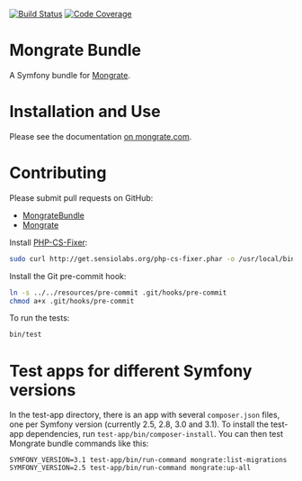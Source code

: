 [![Build Status](https://travis-ci.org/mongrate/mongrate-bundle.svg?branch=master)](https://travis-ci.org/mongrate/mongrate-bundle)
[![Code Coverage](https://scrutinizer-ci.com/g/mongrate/mongrate-bundle/badges/coverage.png?b=master)](https://scrutinizer-ci.com/g/mongrate/mongrate-bundle/?branch=master)

Mongrate Bundle
===============

A Symfony bundle for [Mongrate](http://mongrate.com/).

Installation and Use
====================

Please see the documentation [on mongrate.com](http://mongrate.com/docs).

Contributing
============

Please submit pull requests on GitHub:
* [MongrateBundle](https://github.com/mongrate/mongrate-bundle/pulls)
* [Mongrate](https://github.com/mongrate/mongrate/pulls)

Install [PHP-CS-Fixer](https://github.com/fabpot/PHP-CS-Fixer):

```sh
sudo curl http://get.sensiolabs.org/php-cs-fixer.phar -o /usr/local/bin/php-cs-fixer
```

Install the Git pre-commit hook:

```sh
ln -s ../../resources/pre-commit .git/hooks/pre-commit
chmod a+x .git/hooks/pre-commit
```

To run the tests:

```sh
bin/test
```

Test apps for different Symfony versions
========================================

In the test-app directory, there is an app with several `composer.json` files, one per Symfony
version (currently 2.5, 2.8, 3.0 and 3.1). To install the test-app dependencies,
run `test-app/bin/composer-install`. You can then test Mongrate bundle commands like this:

```
SYMFONY_VERSION=3.1 test-app/bin/run-command mongrate:list-migrations
SYMFONY_VERSION=2.5 test-app/bin/run-command mongrate:up-all
```
